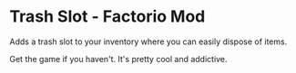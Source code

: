 # Trash Slot - Factorio Mod

Adds a trash slot to your inventory where you can easily dispose of items.

Get the game if you haven't. It's pretty cool and addictive.